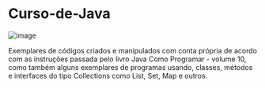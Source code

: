 # Curso-de-Java

![image](https://user-images.githubusercontent.com/17755195/169678615-4e1c8c20-0539-4e5a-89c9-28c9e96792b1.png)

Exemplares de códigos criados e manipulados com conta própria de acordo com as instruções passada pelo livro Java Como Programar - volume 10, 
como também alguns exemplares de programas usando, classes, métodos e interfaces do tipo Collections como List, Set, Map e outros.
